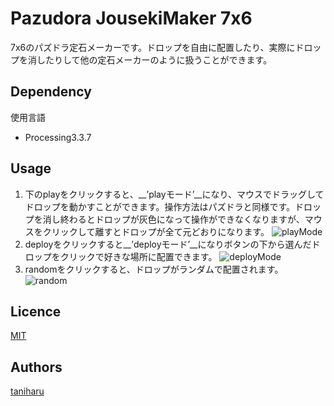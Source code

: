 
# Pazudora JousekiMaker 7x6 
7x6のパズドラ定石メーカーです。ドロップを自由に配置したり、実際にドロップを消したりして他の定石メーカーのように扱うことができます。
## Dependency
使用言語

- Processing3.3.7

## Usage
1. 下のplayをクリックすると、__’playモード’__になり、マウスでドラッグしてドロップを動かすことができます。操作方法はパズドラと同様です。ドロップを消し終わるとドロップが灰色になって操作ができなくなりますが、マウスをクリックして離すとドロップが全て元どおりになります。
![playMode](gif/play.gif,"playMode")
2. deployをクリックすると__’deployモード’__になりボタンの下から選んだドロップをクリックで好きな場所に配置できます。 
![deployMode](gif/deploy.gif,"deploy")
3. randomをクリックすると、ドロップがランダムで配置されます。 
![random](gif/random.gif,"random")
## Licence
[MIT](https://github.com/tcnksm/tool/blob/master/LICENCE)

## Authors
[taniharu](https://github.com/Haruya-Taniguchi)

